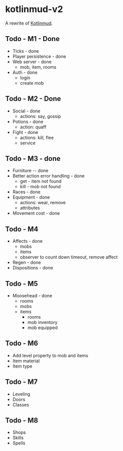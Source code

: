 # kotlinmud-v2

A rewrite of [Kotlinmud](https://github.com/danielmunro/kotlinmud).

## Todo - M1 - Done

* Ticks - done
* Player persistence - done
* Web server - done
  * mob, item, rooms
* Auth - done
  * login
  * create mob

## Todo - M2 - Done

* Social - done
  * actions: say, gossip
* Potions - done
  * action: quaff
* Fight - done
  * actions: kill, flee
  * service

## Todo - M3 - done

* Furniture -- done
* Better action error handling - done
  * get - item not found
  * kill - mob not found
* Races - done
* Equipment - done
  * actions: wear, remove
  * attributes
* Movement cost - done

## Todo - M4

* Affects - done
  * mobs
  * items
  * observer to count down timeout, remove affect
* Regen - done
* Dispositions - done

## Todo - M5

* Moosehead - done
  * rooms
  * mobs
  * items
    * rooms
    * mob inventory
    * mob equipped

## Todo - M6

* Add level property to mob and items
* Item material
* Item type

## Todo - M7
* Leveling
* Doors
* Classes

## Todo - M8
* Shops
* Skills
* Spells